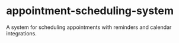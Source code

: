 # appointment-scheduling-system
A system for scheduling appointments with reminders and calendar integrations.
